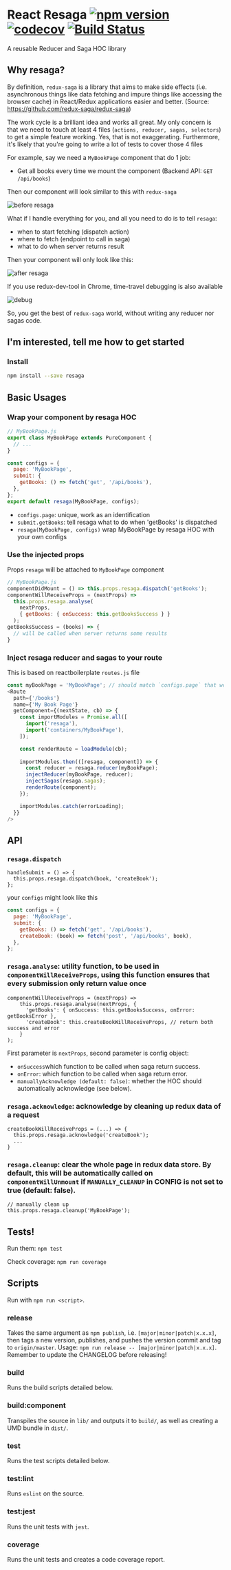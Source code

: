 # React Resaga [![npm version](https://badge.fury.io/js/resaga.svg)](https://www.npmjs.com/package/resaga) [![codecov](https://codecov.io/gh/QuanDhz/resaga/branch/master/graph/badge.svg)](https://codecov.io/gh/QuanDhz/resaga) [![Build Status](https://travis-ci.org/QuanDhz/resaga.svg?branch=master)](https://travis-ci.org/QuanDhz/resaga)

A reusable Reducer and Saga HOC library

## Why resaga?
By definition, `redux-saga` is a library that aims to make side effects (i.e. asynchronous things like data fetching and impure things like accessing the browser cache) in React/Redux applications easier and better. (Source: https://github.com/redux-saga/redux-saga)
 
The work cycle is a brilliant idea and works all great. My only concern is that we need to touch at least 4 files (`actions, reducer, sagas, selectors`) to get a simple feature working. Yes, that is not exaggerating.
Furthermore, it's likely that you're going to write a lot of tests to cover those 4 files

For example, say we need a `MyBookPage` component that do 1 job:
- Get all books every time we mount the component (Backend API: `GET /api/books`)

Then our component will look similar to this with `redux-saga`

![before resaga](screenshots/before.png)

What if I handle everything for you, and all you need to do is to tell `resaga`:
- when to start fetching (dispatch action)
- where to fetch (endpoint to call in saga)
- what to do when server returns result

Then your component will only look like this:

![after resaga](screenshots/after.png)

If you use redux-dev-tool in Chrome, time-travel debugging is also available

![debug](screenshots/debug.png)

So, you get the best of `redux-saga` world, without writing any reducer nor sagas code.

## I'm interested, tell me how to get started

### Install

```bash
npm install --save resaga
```

## Basic Usages
### Wrap your component by resaga HOC
```js
// MyBookPage.js
export class MyBookPage extends PureComponent {
  // ...
}

const configs = {
  page: 'MyBookPage',
  submit: {
    getBooks: () => fetch('get', '/api/books'),
  },
};
export default resaga(MyBookPage, configs);
```
- `configs.page`: unique, work as an identification
- `submit.getBooks`: tell resaga what to do when 'getBooks' is dispatched
- `resaga(MyBookPage, configs)` wrap MyBookPage by resaga HOC with your own configs

### Use the injected props
Props `resaga` will be attached to `MyBookPage` component
```js
// MyBookPage.js
componentDidMount = () => this.props.resaga.dispatch('getBooks');
componentWillReceiveProps = (nextProps) =>
  this.props.resaga.analyse(
    nextProps,
    { getBooks: { onSuccess: this.getBooksSuccess } }
  );
getBooksSuccess = (books) => {
  // will be called when server returns some results
}
```

### Inject resaga reducer and sagas to your route
This is based on reactboilerplate `routes.js` file
```js
const myBookPage = 'MyBookPage'; // should match `configs.page` that we set in the beginning
<Route
  path={'/books'}
  name={'My Book Page'}
  getComponent={(nextState, cb) => {
    const importModules = Promise.all([
      import('resaga'),
      import('containers/MyBookPage'),
    ]);

    const renderRoute = loadModule(cb);
    
    importModules.then(([resaga, component]) => {
      const reducer = resaga.reducer(myBookPage);
      injectReducer(myBookPage, reducer);
      injectSagas(resaga.sagas);
      renderRoute(component);
    });

    importModules.catch(errorLoading);
  }}
/>
```
## API
### `resaga.dispatch`
```
handleSubmit = () => {
  this.props.resaga.dispatch(book, 'createBook');
};
```
your `configs` might look like this
```js
const configs = {
  page: 'MyBookPage',
  submit: {
    getBooks: () => fetch('get', '/api/books'),
    createBook: (book) => fetch('post', '/api/books', book),
  },
};
```
### `resaga.analyse`: utility function, to be used in `componentWillReceiveProps`, using this function ensures that every submission only return value once
```
componentWillReceiveProps = (nextProps) => 
    this.props.resaga.analyse(nextProps, {
      'getBooks': { onSuccess: this.getBooksSuccess, onError: getBooksError },
      'createBook': this.createBookWillReceiveProps, // return both success and error
    }
);
```
First parameter is `nextProps`, second parameter is config object:
- `onSuccess`which function to be called when saga return success.
- `onError`: which function to be called when saga return error.
- `manuallyAcknowledge (default: false)`:  whether the HOC should automatically acknowledge (see below).
### `resaga.acknowledge`: acknowledge by cleaning up redux data of a request
```
createBookWillReceiveProps = (...) => {
  this.props.resaga.acknowledge('createBook');
  ...
}
```
### `resaga.cleanup`: clear the whole page in redux data store. By default, this will be automatically called on `componentWillUnmount` if `MANUALLY_CLEANUP` in CONFIG is not set to true (default: false).
```
// manually clean up
this.props.resaga.cleanup('MyBookPage');
```

## Tests!

Run them:
`npm test`

Check coverage:
`npm run coverage`

## Scripts
Run with `npm run <script>`.

### release
Takes the same argument as `npm publish`, i.e. `[major|minor|patch|x.x.x]`, then tags a new version, publishes, and pushes the version commit and tag to `origin/master`. Usage: `npm run release -- [major|minor|patch|x.x.x]`. Remember to update the CHANGELOG before releasing!

### build
Runs the build scripts detailed below.

### build:component
Transpiles the source in `lib/` and outputs it to `build/`, as well as creating a UMD bundle in `dist/`.

### test
Runs the test scripts detailed below.

### test:lint
Runs `eslint` on the source.

### test:jest
Runs the unit tests with `jest`.

### coverage
Runs the unit tests and creates a code coverage report.
